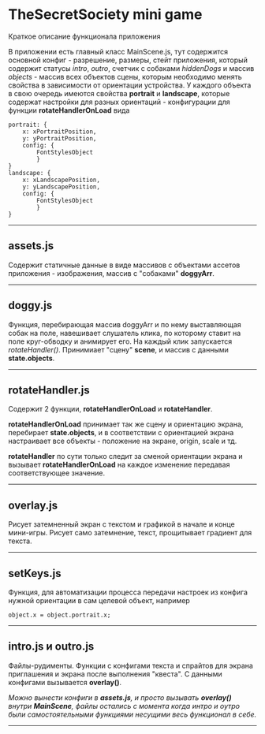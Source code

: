 # TheSecretSociety mini game

Краткое описание функционала приложения

В приложении есть главный класс MainScene.js, тут содержится основной конфиг - разрешение, размеры, стейт приложения, который содержит статусы _intro_, _outro_, счетчик с собаками _hiddenDogs_ и массив _objects_ - массив всех объектов сцены, которым необходимо менять свойства в зависимости от ориентации устройства.
У каждого объекта в свою очередь имеются свойства **portrait** и **landscape**, которые содержат настройки для разных ориентаций - конфигурации для функции **rotateHandlerOnLoad** вида

```
portrait: {
    x: xPortraitPosition,
    y: yPortraitPosition,
    config: {
        FontStylesObject
        }
}
landscape: {
    x: xLandscapePosition,
    y: yLandscapePosition,
    config: {
        FontStylesObject
        }
}
```

---

## assets.js

Содержит статичные данные в виде массивов с объектами ассетов приложения - изображения, массив с "собаками" **doggyArr**.

---

## doggy.js

Функция, перебирающая массив doggyArr и по нему выставляющая собак на поле, навешивает слушатель клика, по которому ставит на поле круг-обводку и анимирует его. На каждый клик запускается _rotateHandler()_. Принимиает "сцену" **scene**, и массив с данными **state.objects**.

---

## rotateHandler.js

Содержит 2 функции, **rotateHandlerOnLoad** и **rotateHandler**.

**rotateHandlerOnLoad** принимает так же сцену и ориентацию экрана, перебирает **state.objects**, и в соответствии с ориентацией экрана настраивает все объекты - положение на экране, origin, scale и тд.

**rotateHandler** по сути только следит за сменой ориентации экрана и вызывает **rotateHandlerOnLoad** на каждое изменение передавая соответствующее значение.

---

## overlay.js

Рисует затемненный экран с текстом и графикой в начале и конце мини-игры. Рисует само затемнение, текст, прощитывает градиент для текста.

---

## setKeys.js

Функция, для автоматизации процесса передачи настроек из конфига нужной ориентации в сам целевой объект, например

```
object.x = object.portrait.x;
```

---

## intro.js и outro.js

Файлы-рудименты. Функции с конфигами текста и спрайтов для экрана приглашения и экрана после выполнения "квеста". С данными конфигами вызывается **overlay()**.

_Можно вынести конфиги в **assets.js**, и просто вызывать **overlay()** внутри **MainScene**, файлы остались с момента когда интро и оутро были самостоятельными функциями несущими весь функционал в себе._

---
